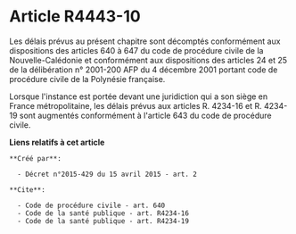 # Article R4443-10

Les délais prévus au présent chapitre sont décomptés conformément aux dispositions des articles 640 à 647 du code de
procédure civile de la Nouvelle-Calédonie et conformément aux dispositions des articles 24 et 25 de la délibération n°
2001-200 AFP du 4 décembre 2001 portant code de procédure civile de la Polynésie française. 

Lorsque l'instance est portée devant une juridiction qui a son siège en France métropolitaine, les délais prévus aux articles
R. 4234-16 et R. 4234-19 sont augmentés conformément à l'article 643 du code de procédure civile.

**Liens relatifs à cet article**

	**Créé par**:

	  - Décret n°2015-429 du 15 avril 2015 - art. 2

	**Cite**:

	  - Code de procédure civile - art. 640
	  - Code de la santé publique - art. R4234-16
	  - Code de la santé publique - art. R4234-19
